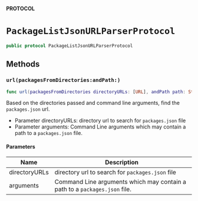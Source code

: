 **PROTOCOL**

# `PackageListJsonURLParserProtocol`

```swift
public protocol PackageListJsonURLParserProtocol
```

## Methods
### `url(packagesFromDirectories:andPath:)`

```swift
func url(packagesFromDirectories directoryURLs: [URL], andPath path: String?) -> URL?
```

Based on the directories passed and command line arguments, find the `packages.json` url.
- Parameter directoryURLs: directory url to search for `packages.json` file
- Parameter arguments: Command Line arguments which may contain a path to a `packages.json` file.

#### Parameters

| Name | Description |
| ---- | ----------- |
| directoryURLs | directory url to search for `packages.json` file |
| arguments | Command Line arguments which may contain a path to a `packages.json` file. |